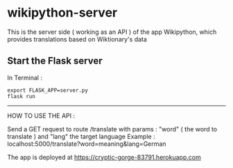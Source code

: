 # wikipython-server
This is the server side ( working as an API ) of the app Wikipython, which provides translations based on Wiktionary's data

## Start the Flask server 
In Terminal : 
```
export FLASK_APP=server.py
flask run
```
--- 
HOW TO USE THE API : 

Send a GET request to route /translate with params : "word" ( the word to translate ) and "lang" the target language
Example : localhost:5000/translate?word=meaning&lang=German

The app is deployed at https://cryptic-gorge-83791.herokuapp.com